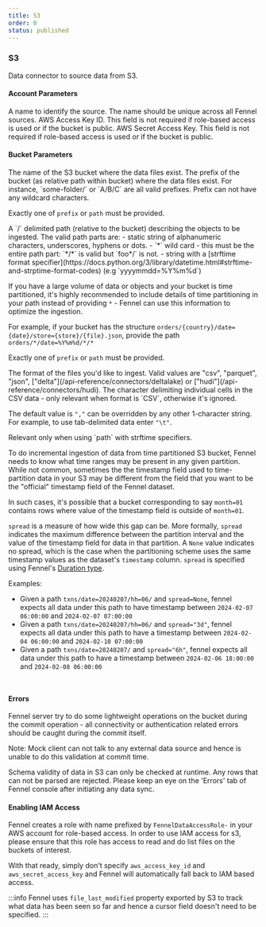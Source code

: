 ```yaml
---
title: S3
order: 0
status: published
---
```

### S3
Data connector to source data from S3.

#### Account Parameters
<Expandable title="name" type="str">
A name to identify the source. The name should be unique across all Fennel sources.
</Expandable>

<Expandable title="aws_access_key_id" type="Optional[str]" defaultVal="None">
AWS Access Key ID. This field is not required if role-based access is used or if
the bucket is public.
</Expandable>

<Expandable title="aws_secrete_access_key" type="Optional[str]" defaultVal="None">
AWS Secret Access Key. This field is not required if role-based access is used 
or if the bucket is public.
</Expandable>


#### Bucket Parameters
<Expandable title="bucket" type="str">
The name of the S3 bucket where the data files exist.
</Expandable>

<Expandable title="prefix" type="Optional[str]" defaultVal="None">
The prefix of the bucket (as relative path within bucket) where the data files
exist. For instance, `some-folder/` or `A/B/C` are all valid prefixes. Prefix
can not have any wildcard characters.

Exactly one of `prefix` or `path` must be provided.
</Expandable>

<Expandable title="path" type="Optional[str]" defaultVal="None">
A `/` delimited path (relative to the bucket) describing the objects to be 
ingested. The valid path parts are:
- static string of alphanumeric characters, underscores, hyphens or dots.
- `*` wild card - this must be the entire path part: `*/*` is valid but `foo*/` is not.
- string with a [strftime format specifier](https://docs.python.org/3/library/datetime.html#strftime-and-strptime-format-codes) (e.g `yyyymmdd=%Y%m%d`)

If you have a large volume of data or objects and your bucket is time partitioned,
it's highly recommended to include details of time partitioning in your path instead
of providing `*` - Fennel can use this information to optimize the ingestion.

For example, if your bucket has the structure `orders/{country}/date={date}/store={store}/{file}.json`, provide the path `orders/*/date=%Y%m%d/*/*`

Exactly one of `prefix` or `path` must be provided.
</Expandable>

<Expandable title="format" type="str" defaultVal="csv">
The format of the files you'd like to ingest. Valid values are "csv", "parquet", 
"json", ["delta"](/api-reference/connectors/deltalake) or ["hudi"](/api-reference/connectors/hudi).
</Expandable>

<Expandable title="delimiter" type="Optional[str]" defaultVal=",">
The character delimiting individual cells in the CSV data - only relevant when
format is `CSV`, otherwise it's ignored.

The default value is `","` can be overridden by any other 1-character string. For 
example, to use tab-delimited data enter `"\t"`.  
</Expandable>

<Expandable title="spread" type="Optional[Duration]" defaultVal="None">
Relevant only when using `path` with strftime specifiers.

To do incremental ingestion of data from time partitioned S3 bucket, Fennel needs
to know what time ranges may be present in any given partition. While not common,
sometimes the the timestamp field used to time-partition data in your S3 may be 
different from the field that you want to be the "official" timestamp field of
the Fennel dataset.

In such cases, it's possible that a bucket corresponding to say `month=01` 
contains rows where value of the timestamp field is outside of `month=01`.

`spread` is a measure of how wide this gap can be. More formally, `spread` 
indicates the maximum difference between the partition interval and
the value of the timestamp field for data in that partition. A `None` value indicates no spread, 
which is the case when the partitioning scheme uses the same timestamp values as the dataset's 
`timestamp` column. `spread` is specified using Fennel's [Duration type](/api-reference/data-types/duration).

Examples:
- Given a path `txns/date=20240207/hh=06/` and `spread=None`, fennel expects all 
 data under this path to have timestamp between `2024-02-07 06:00:00` and `2024-02-07 07:00:00`
- Given a path `txns/date=20240207/hh=06/` and `spread="3d"`, fennel expects all data under
this path to have a timestamp between `2024-02-04 06:00:00` and `2024-02-10 07:00:00`
- Given a path `txns/date=20240207/` and `spread="6h"`, fennel expects all data under
this path to have a timestamp between `2024-02-06 18:00:00` and `2024-02-08 06:00:00`
</Expandable>

<pre snippet="api-reference/sources/s3#s3_prefix"
    status="success" message="S3 ingestion via prefix">
</pre>
<pre snippet="api-reference/sources/s3#s3_path"
    status="success" message="S3 ingestion via path">
</pre>

#### Errors
<Expandable title="Connectivity or authentication errors">
Fennel server try to do some lightweight operations on the bucket during the commit
operation - all connectivity or authentication related errors should be caught
during the commit itself.

Note: Mock client can not talk to any external data source and hence is unable to
do this validation at commit time.
</Expandable>

<Expandable title="Schema mismatch errors">
Schema validity of data in S3 can only be checked at runtime. Any rows that 
can not be parsed are rejected. Please keep an eye on the 'Errors' tab of 
Fennel console after initiating any data sync.
</Expandable>

#### Enabling IAM Access
Fennel creates a role with name prefixed by `FennelDataAccessRole-` in 
your AWS account for role-based access. In order to use IAM access for s3, please
ensure that this role has access to read and do list files on the buckets of 
interest. 

With that ready, simply don't specify `aws_access_key_id` and 
`aws_secret_access_key` and Fennel will automatically fall back to IAM based 
access.


:::info
Fennel uses  `file_last_modified` property exported by S3 to track what data has 
been seen so far and hence a cursor field doesn't need to be specified.
:::

